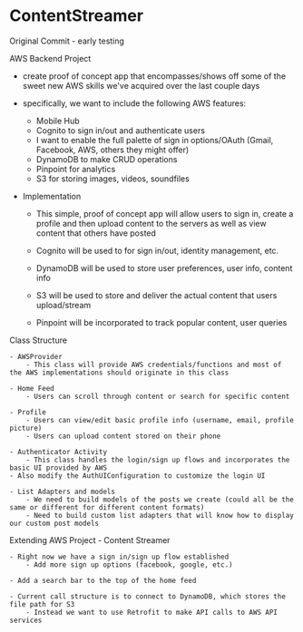 # ContentStreamer
Original Commit - early testing

AWS Backend Project

- create proof of concept app that encompasses/shows off some of the sweet new AWS skills we've acquired over the last couple days 

- specifically, we want to include the following AWS features:
    - Mobile Hub
    - Cognito to sign in/out and authenticate users
	- I want to enable the full palette of sign in options/OAuth (Gmail, Facebook, AWS, others they might offer)
    - DynamoDB to make CRUD operations
    - Pinpoint for analytics
    - S3 for storing images, videos, soundfiles

- Implementation
    - This simple, proof of concept app will allow users to sign in, create a profile and then upload content to the servers as 
        well as view content that others have posted

    - Cognito will be used to for sign in/out, identity management, etc.
    - DynamoDB will be used to store user preferences, user info, content info
    - S3 will be used to store and deliver the actual content that users upload/stream
    - Pinpoint will be incorporated to track popular content, user queries

Class Structure 

    - AWSProvider
        - This class will provide AWS credentials/functions and most of the AWS implementations should originate in this class
        
    - Home Feed
        - Users can scroll through content or search for specific content
        
    - Profile
        - Users can view/edit basic profile info (username, email, profile picture)
        - Users can upload content stored on their phone
	
    - Authenticator Activity
        - This class handles the login/sign up flows and incorporates the basic UI provided by AWS
	- Also modify the AuthUIConfiguration to customize the login UI
        
    - List Adapters and models
        - We need to build models of the posts we create (could all be the same or different for different content formats)
        - Need to build custom list adapters that will know how to display our custom post models
	
	

Extending AWS Project - Content Streamer
    
    - Right now we have a sign in/sign up flow established
        - Add more sign up options (facebook, google, etc.)

    - Add a search bar to the top of the home feed

    - Current call structure is to connect to DynamoDB, which stores the file path for S3
        - Instead we want to use Retrofit to make API calls to AWS API services 
